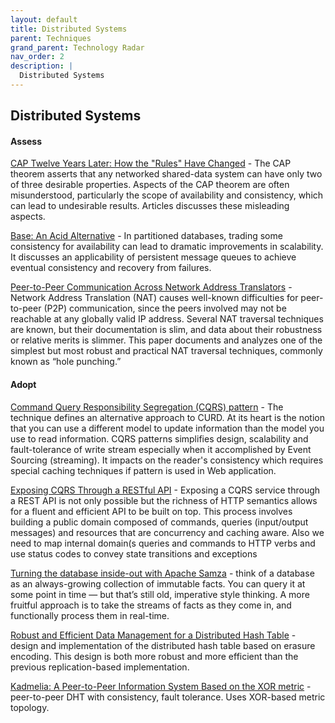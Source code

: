 ```yaml
---
layout: default
title: Distributed Systems
parent: Techniques
grand_parent: Technology Radar
nav_order: 2
description: |
  Distributed Systems  
---
```


## Distributed Systems

#### Assess

[CAP Twelve Years Later: How the "Rules" Have Changed](https://www.infoq.com/articles/cap-twelve-years-later-how-the-rules-have-changed) - The CAP theorem asserts that any net­worked shared-data system can have only two of three desirable properties. Aspects of the CAP theorem are often misunderstood, particularly the scope of availability and consistency, which can lead to undesirable results. Articles discusses these misleading aspects.

[Base: An Acid Alternative](https://queue.acm.org/detail.cfm?id=1394128) - In partitioned databases, trading some consistency for availability can lead to dramatic improvements in scalability. It discusses an applicability of persistent message queues to achieve eventual consistency and recovery from failures.

[Peer-to-Peer Communication Across Network Address Translators](https://bford.info/pub/net/p2pnat/index.html) - Network Address Translation (NAT) causes well-known difficulties for peer-to-peer (P2P) communication, since the peers involved may not be reachable at any globally valid IP address. Several NAT traversal techniques are known, but their documentation is slim, and data about their robustness or relative merits is slimmer. This paper documents and analyzes one of the simplest but most robust and practical NAT traversal techniques, commonly known as “hole punching.”

#### Adopt

[Command Query Responsibility Segregation (CQRS) pattern](https://martinfowler.com/bliki/CQRS.html) - The technique defines an alternative approach to CURD. At its heart is the notion that you can use a different model to update information than the model you use to read information. CQRS patterns simplifies design, scalability and fault-tolerance of write stream especially when it accomplished by Event Sourcing (streaming). It impacts on the reader's consistency which requires special caching techniques if pattern is used in Web application. 

[Exposing CQRS Through a RESTful API](https://www.infoq.com/articles/rest-api-on-cqrs/) - Exposing a CQRS service through a REST API is not only possible but the richness of HTTP semantics allows for a fluent and efficient API to be built on top. This process involves building a public domain composed of commands, queries (input/output messages) and resources that are concurrency and caching aware. Also we need to map internal domain(s queries and commands to HTTP verbs and use status codes to convey state transitions and exceptions 

[Turning the database inside-out with Apache Samza](https://www.confluent.io/blog/turning-the-database-inside-out-with-apache-samza/) - think of a database as an always-growing collection of immutable facts. You can query it at some point in time — but that’s still old, imperative style thinking. A more fruitful approach is to take the streams of facts as they come in, and functionally process them in real-time.

[Robust and Efficient Data Management for a Distributed Hash Table](https://pdfs.semanticscholar.org/6862/d2099203e4dcd4627ca2128115b4bd3d2fdb.pdf) - design and implementation of the distributed hash table based on erasure encoding. This design is both more robust and more efficient than the previous replication-based implementation.

[Kadmelia: A Peer-to-Peer Information System Based on the XOR metric](https://pdos.csail.mit.edu/~petar/papers/maymounkov-kademlia-lncs.pdf) - peer-to-peer DHT with consistency, fault tolerance. Uses XOR-based metric topology.  
